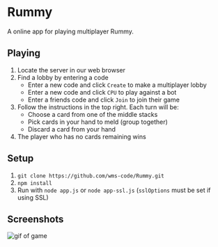 # Rummy

A online app for playing multiplayer Rummy.

## Playing
1. Locate the server in our web browser
2. Find a lobby by entering a code
   * Enter a new code and click ```Create``` to make a multiplayer lobby
   * Enter a new code and click ```CPU``` to play against a bot
   * Enter a friends code and click ```Join``` to join their game
3. Follow the instructions in the top right. Each turn will be:
   * Choose a card from one of the middle stacks
   * Pick cards in your hand to meld (group together)
   * Discard a card from your hand
4. The player who has no cards remaining wins

## Setup

1. ```git clone https://github.com/wms-code/Rummy.git```
2. ```npm install```
3. Run with ```node app.js``` or ```node app-ssl.js``` (```sslOptions``` must be set if using SSL)

## Screenshots

![gif of game](https://user-images.githubusercontent.com/6625384/35307951-e63e8362-006a-11e8-97a5-18361f151072.gif)
